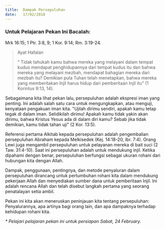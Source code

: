 ```yaml
---
title:  Dampak Persepuluhan
date:   17/02/2018
---
```


### Untuk Pelajaran Pekan Ini Bacalah:
Mrk 16:15; 1 Ptr. 3:8, 9; 1 Kor. 9:14; Rm. 3:19-24.

> <p>Ayat Hafalan</p>
> “ Tidak tahukah kamu bahwa mereka yang melayani dalam tempat kudus mendapat penghidupannya dari tempat kudus itu dan bahwa mereka yang melayani mezbah, mendapat bahagian mereka dari mezbah itu? Demikian pula Tuhan telah menetapkan, bahwa mereka yang memberitakan Injil harus hidup dari pemberitaan Injil itu” (1 Korintus 9:13, 14).

Sebagaimana kita lihat pekan lalu, persepuluhan adalah ekspresi iman yang penting. Ini adalah salah satu cara untuk mengungkapkan, atau menguji, kenyataan pengakuan iman kita. "Ujilah dirimu sendiri, apakah kamu tetap tegak di dalam iman. Selidikilah dirimu! Apakah kamu tidak yakin akan dirimu, bahwa Kristus Yesus ada di dalam diri kamu? Sebab jika tidak demikian, kamu tidak tahan uji" (2 Kor. 13:5).

Referensi pertama Alkitab kepada persepuluhan adalah pengembalian persepuluhan Abraham kepada Melkisedek (Kej. 14:18-20, Ibr. 7:4). Orang Lewi juga mengambil persepuluhan untuk pelayanan mereka di bait suci (2 Taw. 31:4-10). Saat ini persepuluhan adalah untuk mendukung injil. Ketika dipahami dengan benar, persepuluhan berfungsi sebagai ukuran rohani dari hubungan kita dengan Allah.

Dampak, penggunaan, pentingnya, dan metode penyaluran dalam persepuluhan dirancang untuk pertumbuhan rohani kita dalam mendukung pekerjaan Allah dan menyediakan sumber dana untuk pemberitaan Injil. Ini adalah rencana Allah dan telah disebut langkah pertama yang seorang penatalayan setia ambil.

Pekan ini kita akan meneruskan peninjauan kita tentang persepuluhan: Penyalurannya, apa artinya bagi orang lain, dan apa dampaknya terhadap kehidupan rohani kita.

_* Pelajari pelajaran pekan ini untuk persiapan Sabat, 24 February._